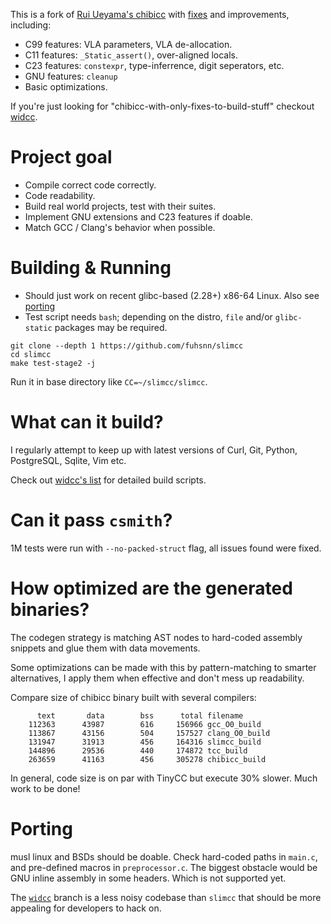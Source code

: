 This is a fork of [Rui Ueyama's chibicc](https://github.com/rui314/chibicc) with [fixes](https://github.com/fuhsnn/slimcc/issues?q=is%3Aissue+is%3Aclosed+label%3Aupstream) and improvements, including:
 - C99 features: VLA parameters, VLA de-allocation.
 - C11 features: `_Static_assert()`, over-aligned locals.
 - C23 features: `constexpr`, type-inferrence, digit seperators, etc.
 - GNU features: `cleanup`
 - Basic optimizations.

If you're just looking for "chibicc-with-only-fixes-to-build-stuff" checkout [widcc](https://github.com/fuhsnn/widcc).

# Project goal
 - Compile correct code correctly.
 - Code readability.
 - Build real world projects, test with their suites.
 - Implement GNU extensions and C23 features if doable.
 - Match GCC / Clang's behavior when possible.

# Building & Running
 - Should just work on recent glibc-based (2.28+) x86-64 Linux. Also see [porting](#porting)
 - Test script needs `bash`; depending on the distro, `file` and/or `glibc-static` packages may be required.
```
git clone --depth 1 https://github.com/fuhsnn/slimcc
cd slimcc
make test-stage2 -j
```
Run it in base directory like `CC=~/slimcc/slimcc`.

# What can it build?
I regularly attempt to keep up with latest versions of Curl, Git, Python, PostgreSQL, Sqlite, Vim etc.

Check out [widcc's list](https://github.com/fuhsnn/widcc?tab=readme-ov-file#building-real-world-projects) for detailed build scripts.

# Can it pass `csmith`?
1M tests were run with `--no-packed-struct` flag, all issues found were fixed.

# How optimized are the generated binaries?
The codegen strategy is matching AST nodes to hard-coded assembly snippets and glue them with data movements.

Some optimizations can be made with this by pattern-matching to smarter alternatives, I apply them when effective and don't mess up readability.

Compare size of chibicc binary built with several compilers:
```
      text       data        bss      total filename
    112363      43987        616     156966 gcc_O0_build
    113867      43156        504     157527 clang_O0_build
    131947      31913        456     164316 slimcc_build
    144896      29536        440     174872 tcc_build
    263659      41163        456     305278 chibicc_build
```
In general, code size is on par with TinyCC but execute 30% slower. Much work to be done!

# Porting
musl linux and BSDs should be doable. Check hard-coded paths in `main.c`, and pre-defined macros in `preprocessor.c`.
The biggest obstacle would be GNU inline assembly in some headers. Which is not supported yet.

The [`widcc`](https://github.com/fuhsnn/widcc) branch is a less noisy codebase than `slimcc` that should be more appealing for developers to hack on.
